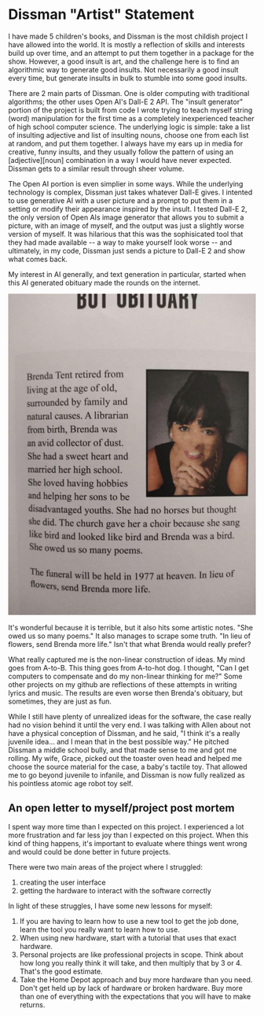 # Dissman "Artist" Statement
I have made 5 children's books, and Dissman is the most childish project I have allowed into the world. It is mostly a reflection of skills and interests build up over time, and an attempt to put them together in a package for the show. However, a good insult is art, and the challenge here is to find an algorithmic way to generate good insults. Not necessarily a good insult every time, but generate insults in bulk to stumble into some good insults.

There are 2 main parts of Dissman. One is older computing with traditional algorithms; the other uses Open AI's Dall-E 2 API. The "insult generator" portion of the project is built from code I wrote trying to teach myself string (word) manipulation for the first time as a completely inexperienced teacher of high school computer science. The underlying logic is simple: take a list of insulting adjective and list of insulting nouns, choose one from each list at random, and put them together. I always have my ears up in media for creative, funny insults, and they usually follow the pattern of using an [adjective][noun] combination in a way I would have never expected. Dissman gets to a similar result through sheer volume.

The Open AI portion is even simplier in some ways. While the underlying technology is complex, Dissman just takes whatever Dall-E gives. I intented to use generative AI with a user picture and a prompt to put them in a setting or modify their appearance inspired by the insult. I tested Dall-E 2, the only version of Open AIs image generator that allows you to submit a picture, with an image of myself, and the output was just a slightly worse version of myself. It was hilarious that this was the sophisicated tool that they had made available -- a way to make yourself look worse -- and ultimately, in my code, Dissman just sends a picture to Dall-E 2 and show what comes back.

My interest in AI generally, and text generation in particular, started when this AI generated obituary made the rounds on the internet.

![Bot Obituary](obituary.jpg)

It's wonderful because it is terrible, but it also hits some artistic notes. "She owed us so many poems." It also manages to scrape some truth. "In lieu of flowers, send Brenda more life." Isn't that what Brenda would really prefer?

What really captured me is the non-linear construction of ideas. My mind goes from A-to-B. This thing goes from A-to-hot dog. I thought, "Can I get computers to compensate and do my non-linear thinking for me?" Some other projects on my github are reflections of these attempts in writing lyrics and music. The results are even worse then Brenda's obituary, but sometimes, they are just as fun.

While I still have plenty of unrealized ideas for the software, the case really had no vision behind it until the very end. I was talking with Allen about not have a physical conception of Dissman, and he said, "I think it's a really juvenile idea... and I mean that in the best possible way." He pitched Dissman a middle school bully, and that made sense to me and got me rolling. My wife, Grace, picked out the toaster oven head and helped me choose the source material for the case, a baby's tactile toy. That allowed me to go beyond juvenile to infanile, and Dissman is now fully realized as his pointless atomic age robot toy self.   

## An open letter to myself/project post mortem

I spent way more time than I expected on this project. I experienced a lot more frustration and far less joy than I expected on this project. When this kind of thing happens, it's important to evaluate where things went wrong and would could be done better in future projects.

There were two main areas of the project where I struggled:
1) creating the user interface
2) getting the hardware to interact with the software correctly

In light of these struggles, I have some new lessons for myself:
1) If you are having to learn how to use a new tool to get the job done, learn the tool you really want to learn how to use.
2) When using new hardware, start with a tutorial that uses that exact hardware.
3) Personal projects are like professional projects in scope. Think about how long you really think it will take, and then multiply that by 3 or 4. That's the good estimate.
4) Take the Home Depot approach and buy more hardware than you need. Don't get held up by lack of hardware or broken hardware. Buy more than one of everything with the expectations that you will have to make returns.
